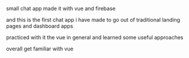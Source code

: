 small chat app made it with vue and firebase

and this is the first chat app i have made to go out of traditional landing pages and dashboard apps

practiced with it the vue in general and learned
some useful approaches

overall get familiar with vue
